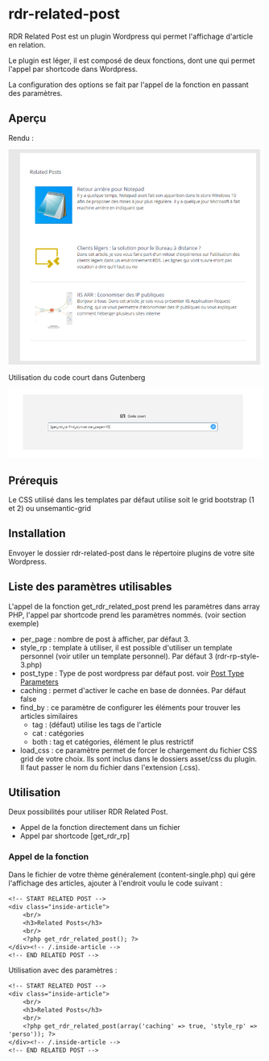 # rdr-related-post
RDR Related Post est un plugin Wordpress qui permet l'affichage d'article en relation.

Le plugin est léger, il est composé de deux fonctions, dont une qui permet l'appel par shortcode dans Wordpress.

La configuration des options se fait par l'appel de la fonction en passant des paramètres.

## Aperçu
Rendu :

<img src="https://github.com/rdrouche/rdr-related-post/blob/master/screen_1.png" width="500">

Utilisation du code court dans Gutenberg

<img src="https://github.com/rdrouche/rdr-related-post/blob/master/screen_2.png">

## Prérequis

Le CSS utilisé dans les templates par défaut utilise soit le grid bootstrap (1 et 2) ou unsemantic-grid

## Installation

Envoyer le dossier rdr-related-post dans le répertoire plugins de votre site Wordpress.

## Liste des paramètres utilisables

L'appel de la fonction get_rdr_related_post prend les paramètres dans array PHP, l'appel par shortcode prend les paramètres nommés. (voir section exemple)

- per_page : nombre de post à afficher, par défaut 3.
- style_rp : template à utiliser, il est possible d'utiliser un template personnel (voir utiler un template personnel). Par défaut 3 (rdr-rp-style-3.php)
- post_type : Type de post wordpress par défaut post. voir <a href="https://developer.wordpress.org/reference/classes/wp_query/#post-type-parameters" target="_blank">Post Type Parameters</a>
- caching : permet d'activer le cache en base de données. Par défaut false
- find_by : ce paramètre de configurer les éléments pour trouver les articles similaires
    - tag : (défaut) utilise les tags de l'article
    - cat : catégories
    - both : tag et catégories, élément le plus restrictif
- load_css : ce paramètre permet de forcer le chargement du fichier CSS grid de votre choix. Ils sont inclus dans le dossiers asset/css du plugin. Il faut passer le nom du fichier dans l'extension (.css).

## Utilisation

Deux possibilités pour utiliser RDR Related Post.

- Appel de la fonction directement dans un fichier
- Appel par shortcode [get_rdr_rp]

### Appel de la fonction

Dans le fichier de votre thème généralement (content-single.php) qui gére l'affichage des articles, ajouter à l'endroit voulu le code suivant : 

```
<!-- START RELATED POST -->
<div class="inside-article">
	<br/>
	<h3>Related Posts</h3>
	<br/>    
	<?php get_rdr_related_post(); ?>
</div><!-- /.inside-article -->
<!-- END RELATED POST -->
```

Utilisation avec des paramètres : 

```
<!-- START RELATED POST -->
<div class="inside-article">
	<br/>
	<h3>Related Posts</h3>
	<br/>    
	<?php get_rdr_related_post(array('caching' => true, 'style_rp' => 'perso')); ?>
</div><!-- /.inside-article -->
<!-- END RELATED POST -->
```